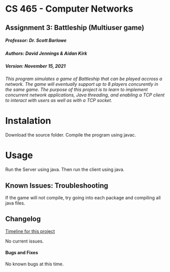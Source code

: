 # CS 465 - Computer Networks
## Assignment 3: Battleship (Multiuser game)

##### Professor: Dr. Scott Barlowe
##### Authors: David Jennings & Aidan Kirk
##### Version: November 15, 2021

###### This program simulates a game of Battleship that can be played accross a network. The game will eventually support up to 8 players concurently in the same game. The purpose of this project is to learn to implement concurrent network applications, Java threading, and enabling a TCP client to interact with users as well as with a TCP socket.

# Instalation

Download the source folder. Compile the program using javac.

# Usage

Run the Server using java. Then run the client using java.

## Known Issues: Troubleshooting

If the game will not compile, try going into each package and compiling all java files.

## Changelog
[Timeline for this project](docs/TIMELINE.md)

No current issues.

#### Bugs and Fixes

No known bugs at this time.
